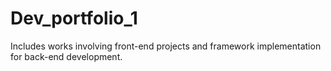 # Dev_portfolio_1
Includes works involving front-end projects and framework implementation for back-end development.

